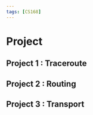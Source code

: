```yaml
---
tags: [CS168]
---
```

# Project

## Project 1 : Traceroute

## Project 2 : Routing

## Project 3 : Transport
